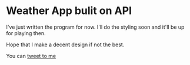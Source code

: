 # Weather App bulit on API
 I've just written the program for now. I'll do the styling soon and it'll be up for playing then.

 Hope that I make a decent design if not the best.

 You can [tweet to me](https://twitter.com/priyanshu769)